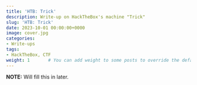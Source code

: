 ```yaml
---
title: 'HTB: Trick'
description: Write-up on HackTheBox's machine "Trick"
slug: 'HTB: Trick'
date: 2023-10-01 00:00:00+0000
image: cover.jpg
categories:
- Write-ups
tags:
- HackTheBox, CTF
weight: 1       # You can add weight to some posts to override the default sorting (date descending)
---
```


**NOTE:** Will fill this in later.